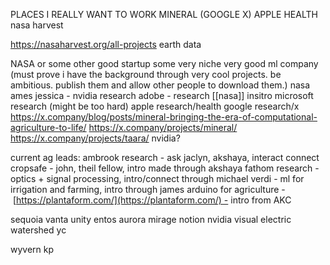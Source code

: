 PLACES I REALLY WANT TO WORK
MINERAL (GOOGLE X)
APPLE HEALTH
nasa harvest

https://nasaharvest.org/all-projects
earth data

NASA or some other good startup
some very niche very good ml company (must prove i have the background through very cool projects. be ambitious. publish them and allow other people to download them.)
nasa ames
jessica - nvidia research
adobe - research
[[nasa]]
insitro 
microsoft research (might be too hard)
apple research/health
google research/x
	https://x.company/blog/posts/mineral-bringing-the-era-of-computational-agriculture-to-life/
	https://x.company/projects/mineral/
	https://x.company/projects/taara/
nvidia?



current ag leads:
ambrook research - ask jaclyn, akshaya, interact connect
cropsafe - john, theil fellow, intro made through akshaya
fathom research - optics + signal processing, intro/connect through michael
verdi - ml for irrigation and farming, intro through james
arduino for agriculture - [https://plantaform.com/](https://plantaform.com/) - intro from AKC

sequoia
	vanta
	unity
	entos
	aurora
	mirage
	notion
	nvidia
	visual electric
	watershed
yc



wyvern
kp
